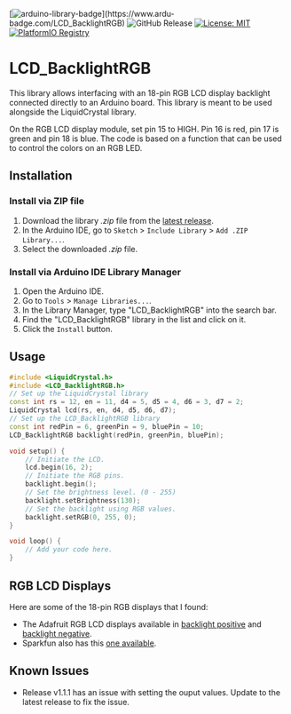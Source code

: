 [![arduino-library-badge](https://www.ardu-badge.com/badge/LCD_BacklightRGB.svg?)](https://www.ardu-badge.com/LCD_BacklightRGB)
![GitHub Release](https://img.shields.io/github/v/release/felixthecat8a/LCD_BacklightRGB)
[![License: MIT](https://img.shields.io/github/license/felixthecat8a/LCD_BacklightRGB)](https://opensource.org/licenses/MIT)
[![PlatformIO Registry](https://badges.registry.platformio.org/packages/felixthecat8a/library/LCD_BacklightRGB.svg)](https://registry.platformio.org/libraries/felixthecat8a/LCD_BacklightRGB)

# LCD_BacklightRGB

This library allows interfacing with an 18-pin RGB LCD display backlight connected directly to an Arduino board. This library is meant to be used alongside the LiquidCrystal library.

On the RGB LCD display module, set pin 15 to HIGH. Pin 16 is red, pin 17 is green and pin 18 is blue. The code is based on a function that can be used to control the colors on an RGB LED.

## Installation

### Install via ZIP file
1. Download the library *.zip* file from the [latest release](https://github.com/felixthecat8a/LCD_BacklightRGB/releases/latest/).
2. In the Arduino IDE, go to `Sketch` > `Include Library` > `Add .ZIP Library...`.
3. Select the downloaded *.zip* file.


### Install via Arduino IDE Library Manager

1. Open the Arduino IDE.
2. Go to `Tools` > `Manage Libraries...`.
3. In the Library Manager, type "LCD_BacklightRGB" into the search bar.
4. Find the "LCD_BacklightRGB" library in the list and click on it.
5. Click the `Install` button.


## Usage

```cpp
#include <LiquidCrystal.h>
#include <LCD_BacklightRGB.h>
// Set up the LiquidCrystal library
const int rs = 12, en = 11, d4 = 5, d5 = 4, d6 = 3, d7 = 2;
LiquidCrystal lcd(rs, en, d4, d5, d6, d7);
// Set up the LCD_BacklightRGB library
const int redPin = 6, greenPin = 9, bluePin = 10;
LCD_BacklightRGB backlight(redPin, greenPin, bluePin);

void setup() {
    // Initiate the LCD.
    lcd.begin(16, 2);
    // Initiate the RGB pins.
    backlight.begin();
    // Set the brightness level. (0 - 255)
    backlight.setBrightness(130);
    // Set the backlight using RGB values.
    backlight.setRGB(0, 255, 0);
}

void loop() {
    // Add your code here.
}
```
## RGB LCD Displays

Here are some of the 18-pin RGB displays that I found:
* The Adafruit RGB LCD displays available in  [backlight positive](https://www.adafruit.com/product/398) and [backlight negative](https://www.adafruit.com/product/399).
* Sparkfun also has this [one available](https://www.sparkfun.com/products/10862). 

## Known Issues
* Release v1.1.1 has an issue with setting the ouput values. Update to the latest release to fix the issue.